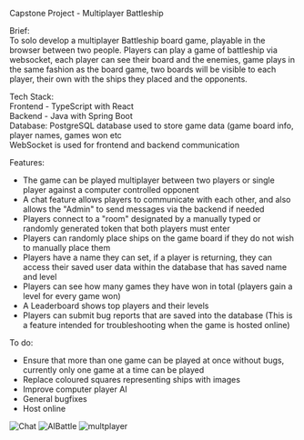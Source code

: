 Capstone Project - Multiplayer Battleship

Brief:  
To solo develop a multiplayer Battleship board game, playable in the browser between two people.
Players can play a game of battleship via websocket, each player can see their board and the enemies, game plays in the same fashion as the board game, two boards will be visible to each player, their own with the ships they placed and the opponents.

Tech Stack:  
Frontend - TypeScript with React  
Backend - Java with Spring Boot  
Database: PostgreSQL database used to store game data (game board info, player names, games won etc  
WebSocket is used for frontend and backend communication  

Features:
- The game can be played multiplayer between two players or single player against a computer controlled opponent
- A chat feature allows players to communicate with each other, and also allows the "Admin" to send messages via the backend if needed
- Players connect to a "room" designated by a manually typed or randomly generated token that both players must enter
- Players can randomly place ships on the game board if they do not wish to manually place them
- Players have a name they can set, if a player is returning, they can access their saved user data within the database that has saved name and level
- Players can see how many games they have won in total (players gain a level for every game won)
- A Leaderboard shows top players and their levels
- Players can submit bug reports that are saved into the database (This is a feature intended for troubleshooting when the game is hosted online)

To do:
- Ensure that more than one game can be played at once without bugs, currently only one game at a time can be played
- Replace coloured squares representing ships with images
- Improve computer player AI
- General bugfixes
- Host online
  
![Chat](https://github.com/JerosCalmera/Capstone_Battleship_Project/assets/136751073/ff71de8d-2bfd-4e93-8560-d649054c3b52)
![AIBattle](https://github.com/JerosCalmera/Capstone_Battleship_Project/assets/136751073/250d41c4-18ed-430b-814f-0d89787ba2a4)
![multplayer](https://github.com/JerosCalmera/Capstone_Battleship_Project/assets/136751073/7dfb383a-846d-4d6e-9baf-5c3ba51fb943)
